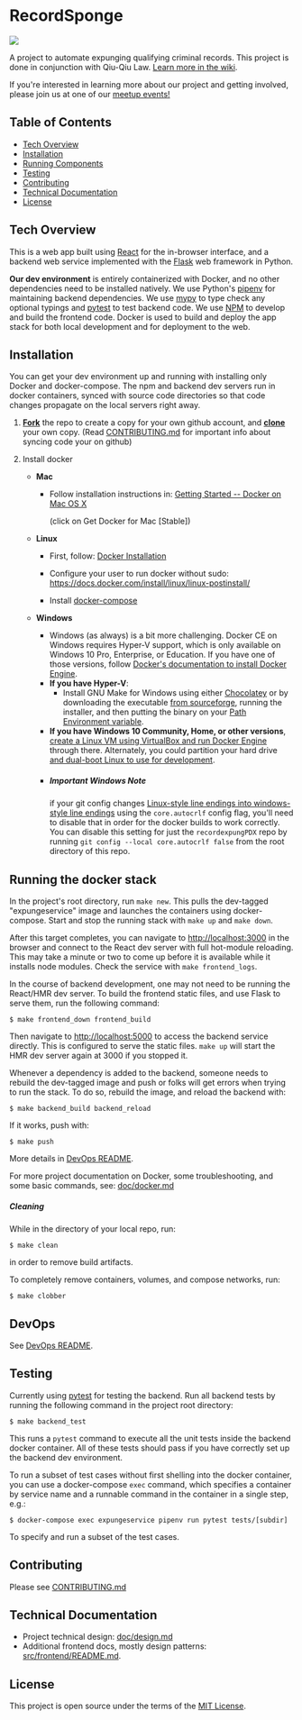 # RecordSponge
![](https://github.com/codeforpdx/recordexpungPDX/workflows/recordexpungPDX%20tests/badge.svg)

A project to automate expunging qualifying criminal records. This project is done in conjunction with Qiu-Qiu Law. [Learn more in the wiki](https://github.com/codeforpdx/recordexpungPDX/wiki).

If you're interested in learning more about our project and getting involved, please join us at one of our [meetup events!](https://www.meetup.com/Code-for-PDX/)

## Table of Contents
- [Tech Overview](#tech-overview)
- [Installation](#installation)
- [Running Components](#running-the-docker-stack)
- [Testing](#testing)
- [Contributing](#contributing)
- [Technical Documentation](#technical-documentation)
- [License](#license)

## Tech Overview

This is a web app built using [React](https://reactjs.org/) for the in-browser interface, and a backend web service implemented with the [Flask](https://palletsprojects.com/p/flask/) web framework in Python.

**Our dev environment** is entirely containerized with Docker, and no other dependencies need to be installed natively. We use Python's [pipenv](https://docs.pipenv.org/en/latest/) for maintaining backend dependencies. We use [mypy](http://mypy-lang.org/) to type check any optional typings and [pytest](https://pytest.org/en/latest/) to test backend code. We use [NPM](https://www.npmjs.com/) to develop and build the frontend code. Docker is used to build and deploy the app stack for both local development and for deployment to the web.

## Installation

You can get your dev environment up and running with installing only Docker and docker-compose. The npm and backend dev servers run in docker containers, synced with source code directories so that code changes propagate on the local servers right away.

1. **[Fork](https://help.github.com/articles/fork-a-repo/#fork-an-example-repository)** the repo to create a copy for your own github account,
  and **[clone](https://help.github.com/articles/fork-a-repo/#step-2-create-a-local-clone-of-your-fork)** your own copy. (Read [CONTRIBUTING.md](CONTRIBUTING.md) for important info about syncing code your on github) 


2. Install docker

   * **Mac**

        - Follow installation instructions in: [Getting Started -- Docker on Mac OS X](https://medium.com/allenhwkim/getting-started-docker-on-mac-os-x-72c64670464a)

          (click on Get Docker for Mac [Stable])

   * **Linux**

        - First, follow: [Docker Installation](https://docs.docker.com/install/linux/docker-ce/ubuntu/#install-using-the-repository)

        - Configure your user to run docker without sudo: https://docs.docker.com/install/linux/linux-postinstall/
        
        - Install [docker-compose](https://docs.docker.com/compose/install/)

   * **Windows**
        - Windows (as always) is a bit more challenging. Docker CE on Windows requires Hyper-V support, which is only available on Windows 10 Pro, Enterprise, or Education.
        If you have one of those versions, follow [Docker's documentation to install Docker Engine](https://docs.docker.com/docker-for-windows/install/).
        - **If you have Hyper-V**:
            - Install GNU Make for Windows using either [Chocolatey](https://chocolatey.org/) or by downloading the executable
        [from sourceforge](http://gnuwin32.sourceforge.net/packages/make.htm), running the installer, and then putting the 
        binary on your [Path Environment variable](https://helpdeskgeek.com/windows-10/add-windows-path-environment-variable/).
        - **If you have Windows 10 Community, Home, or other versions**, [create a Linux VM using VirtualBox and run Docker Engine](https://www.sitepoint.com/docker-windows-10-home/) 
        through there.  Alternately, you could partition your hard drive [and dual-boot Linux to use for development](https://opensource.com/article/18/5/dual-boot-linux).
        -   ##### Important Windows Note 
            if your git config changes [Linux-style line endings into windows-style line endings](http://www.cs.toronto.edu/~krueger/csc209h/tut/line-endings.html)
            using the `core.autocrlf` config flag, you'll need to disable that in order for the docker builds to work 
            correctly.  You can disable this setting for just the `recordexpungPDX` repo by running `git config --local core.autocrlf false`
            from the root directory of this repo.

## Running the docker stack

In the project's root directory, run `make new`. This pulls the dev-tagged "expungeservice" image and launches the containers using docker-compose. Start and stop the running stack with `make up` and `make down`.

After this target completes, you can navigate to [http://localhost:3000](http://localhost:3000) in the browser and connect to the React dev server with full hot-module reloading. This may take a minute or two to come up before it is available while it installs node modules. Check the service with `make frontend_logs`.

In the course of backend development, one may not need to be running the React/HMR dev server. To build the frontend static files, and use Flask to serve them, run the following command:

```
$ make frontend_down frontend_build
```

Then navigate to [http://localhost:5000](http://localhost:5000) to access the backend service directly. This is configured to serve the static files. `make up` will start the HMR dev server again at 3000 if you stopped it.

Whenever a dependency is added to the backend, someone needs to rebuild the dev-tagged image and push or folks will get errors when trying to run the stack. To do so, rebuild the image, and reload the backend with:

```
$ make backend_build backend_reload
```

If it works, push with:

```
$ make push
```

More details in [DevOps README](src/ops/README.md).

For more project documentation on Docker, some troubleshooting, and some basic commands, see:
[doc/docker.md](https://github.com/codeforpdx/recordexpungPDX/blob/master/doc/docker.md)

##### Cleaning

While in the directory of your local repo, run:

```
$ make clean
```
in order to remove build artifacts.

To completely remove containers, volumes, and compose networks, run:

```
$ make clobber
```

## DevOps

See [DevOps README](src/ops/README.md).

## Testing

Currently using [pytest](https://docs.pytest.org) for testing the backend.
Run all backend tests by running the following command in the project root directory:

```
$ make backend_test
```

This runs a `pytest` command to execute all the unit tests inside the backend docker container. All of these tests should pass if you have correctly set up the backend dev environment.

To run a subset of test cases without first shelling into the docker container, you can use a docker-compose `exec` command, which specifies a container by service name and a runnable command in the container in a single step, e.g.:

```
$ docker-compose exec expungeservice pipenv run pytest tests/[subdir]
```

To specify and run a subset of the test cases.

## Contributing

Please see [CONTRIBUTING.md](CONTRIBUTING.md)

## Technical Documentation

 - Project technical design: [doc/design.md](doc/design.md)
 - Additional frontend docs, mostly design patterns: [src/frontend/README.md](src/frontend/README.md).

## License

This project is open source under the terms of the [MIT License](LICENSE.md).
